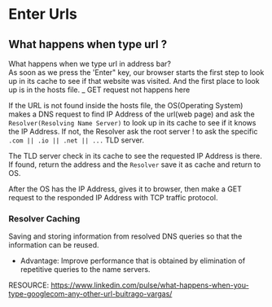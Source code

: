 # Enter Urls

## What happens when type url ?

What happens when we type url in address bar?<br />
As soon as we press the 'Enter" key, our browser starts the first step to look up in its cache to see if that website was visited. And the first place to look up is in the hosts file. _ GET request not happens here

If the URL is not found inside the hosts file, the OS(Operating System) makes a DNS request to find IP Address of the url(web page) and ask the `Resolver(Resolving Name Server)` to look up in its cache to see if it knows the IP Address. If not, the Resolver ask the root server ! to ask the specific `.com || .io || .net || ...` TLD server.

The TLD server check in its cache to see the requested IP Address is there. If found, return the address and the `Resolver` save it as cache and return to OS.

After the OS has the IP Address, gives it to browser, then make a GET request to the responded IP Address with TCP traffic protocol.

### Resolver Caching
Saving and storing information from resolved DNS queries so that the information can be reused.

* Advantage: Improve performance that is obtained by elimination of repetitive queries to the name servers.

RESOURCE: https://www.linkedin.com/pulse/what-happens-when-you-type-googlecom-any-other-url-buitrago-vargas/